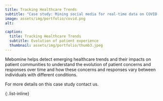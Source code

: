 ```yaml
---
title: Tracking Healthcare Trends
subtitle: "Case study: Mining social media for real-time data on COVID-19 and its effects on physical and mental health"
image: assets/img/portfolio/covid.png
alt: 

caption:
  title: Tracking Healthcare Trends
  subtitle: Evolution of patient experience
  thumbnail: assets/img/portfolio/thumb3.jpeg
---
```

Mebomine helps detect emerging healthcare trends and their impacts on patient communities to understand the evolution of patient concerns and responses over time and how these concerns and responses vary between individuals with different conditions.

For more details on this case study contact us.

{:.list-inline}
